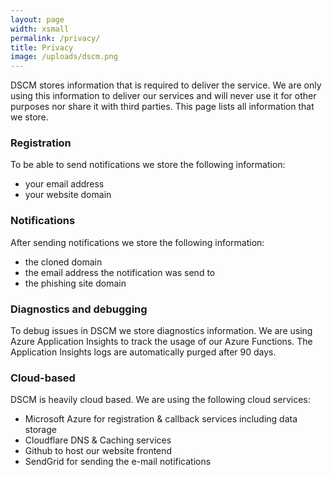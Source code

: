 ```yaml
---
layout: page
width: xsmall
permalink: /privacy/
title: Privacy
image: /uploads/dscm.png
---
```


DSCM stores information that is required to deliver the service. We are only using this information to deliver our services and will never use it for other purposes nor share it with third parties. This page lists all information that we store.

### Registration

To be able to send notifications we store the following information:
* your email address
* your website domain

### Notifications

After sending notifications we store the following information:
* the cloned domain
* the email address the notification was send to
* the phishing site domain

### Diagnostics and debugging

To debug issues in DSCM we store diagnostics information. We are using Azure Application Insights to track the usage of our Azure Functions.
The Application Insights logs are automatically purged after 90 days.

### Cloud-based

DSCM is heavily cloud based. We are using the following cloud services:
* Microsoft Azure for registration & callback services including data storage
* Cloudflare DNS & Caching services
* Github to host our website frontend
* SendGrid for sending the e-mail notifications
